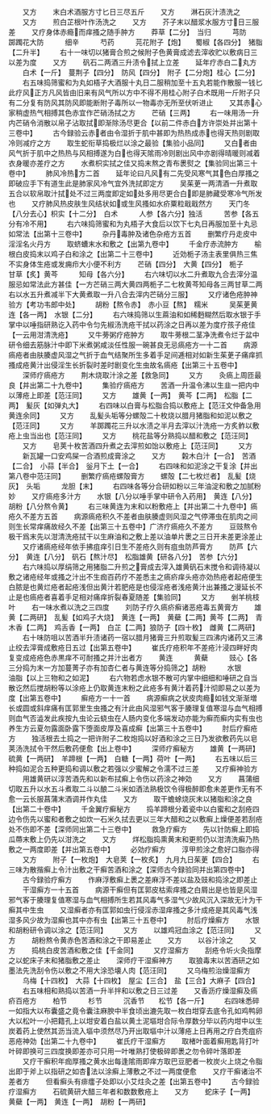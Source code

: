 <!-- { "loadSidebar": true } -->
　　又方
　　末白术酒服方寸匕日三尽五斤
　　又方
　　淋石灰汁渍洗之
　　又方
　　煎白芷根叶作汤洗之
　　又方
　　芥子末以醋浆水服方寸日三服差
　　又疗身体赤瘾而痒搔之随手肿方
　　莽草【二分】　当归　　　芎防　　踯躅花大防　　　细辛　　　芍药　　　芫花附子【炮】　　蜀椒【各四分】　猪脂【二升半】
　　右十一味切以猪膏合煎之候附子色黄膏成滤去滓收贮以敷病日三以差为度
　　又方
　　矾石二两酒三升渍令拭上立差
　　延年疗赤白二丸方
　　白术【一斤】　蔓荆子【四分】　防风【四分】　附子【二分炮】桂心【二分】
　　右五味捣筛蜜和为丸如梧子大酒服十丸日二服稍加至十五丸若能作散服一钱匕此疗风正方凡风皆由旧来有风气所以方中不得不用桂心附子白术既用一斤附子只有二分复有防风其防风即能断附子毒所以一物毒亦无所至伏听进止
　　又其赤心家稍虚热气相搏其色赤宜作芒硝汤拭之方
　　芒硝【三两】
　　右一味用汤一升内芒硝令消散以帛子沾取拭即渐除汤尽更合【以前二件赤白方许崇处并出第十三卷中】
　　古今録验云赤者由令湿折于肌中甚即为热热成赤也得天热则剧取冷则减疗之方
　　取生蛇衔草捣极烂以涂之最验【集验小品同】
　　又白者由风气折于肌中之热热与风相搏遂为白也得天隂雨冷则剧出风中亦剧得晴暖则减着衣身暖亦差疗之方
　　水煮枳实拭之佳又捣末熬之青布褁熨之【集验同出第三十卷中】
　　肺风冷热方二首
　　延年论曰凡风有二先受风寒气其色白厚搔之即破应手下有道生此是肺家风冷气宜外洗拭即定方
　　吴茱茰一两清酒一升煮取五合以软帛取汁拭处不过三两度即定如处多用尽更合白即是肺藏受寒冷气所发也
　　又疗肺风热皮肤生风结状如或生风搔如水疥粟粒戢戢然方
　　天门冬【八分去心】枳实【十二分】　白术　　　人参【各六分】独活　　　苦参【各五分有冷不用】
　　右六味捣筛蜜和为丸梧子大食后以饮下七丸日再服加至十丸忌如常法【出第十三卷中】
　　杂丹毒肿及诸色杂疮方五首
　　删繁疗丹走皮中淫淫名火丹方
　　取蛴螬末水和敷之【出第九卷中】
　　千金疗赤流肿方
　　榆根白皮捣末以鸡子白和涂之【出第二十三卷中】
　　近効栀子汤主表里俱热三焦不实身体生疮或发痈疖大小便不利方
　　芒硝【四分】　大黄【四分】　栀子　　　甘草【炙】黄芩　　　知母【各六分】
　　右六味切以水二升煮取九合去滓分温服忌如常法此方甚佳【一方芒硝三两大黄四两栀子二七枚黄芩知母各三两甘草二两右以水五升煮减半下大黄煮取一升八合去滓内芒硝分三服】
　　又疗诸色疮肿神验方【考功韦郎中处】
　　胡粉【熬令赤】　赤小豆【熬】　糯米　　　吴茱茰黄连【各一两】　水银【二分】
　　右六味捣筛以生蔴油和如稀麪糊然后取水银于手掌中以唾指研熟讫入药中令匀先椒汤洗疮干拭以药涂之日再以差为度疗孩子疮佳【一云用泔清洗疮】
　　又牛蒡粥疗疮肿方
　　取牛蒡根二茎净洗煮令烂于盆中研令细去筋脉汁中即下米煮粥咸淡任性服一碗甚良无忌瘑疮方一十二首
　　病源瘑疮者由肤腠虚风湿之气折于血气结聚所生多着手足间逓相对如新生茱茰子痛痒抓搔成疮黄汁出侵淫生长折裂时差时剧变化生虫故名瘑疮【出第三十五卷中】
　　深师疗瘑疮方
　　荆木烧取汁涂之差【救急同】
　　又方
　　灸瘑上周匝最良【并出第二十九卷中】
　　集验疗瘑疮方
　　苦酒一升温令沸以生韭一把内中以薄疮上即差【范汪同】
　　又方
　　雄黄【一两】　黄芩【二两】　松脂【二两】　髪灰【如弹丸大】
　　右四味以白膏与松脂合捣以敷疮上【范汪文仲备急用黄连余同】
　　又方
　　乱髪头垢等分螺殻二十枚烧以腊月猪脂和如泥以敷之【范汪同】
　　又方
　　羊踯躅花三升以水渍之半月去滓以汁洗疮一方炙鲊以敷疮上虫当出也【范汪同】
　　又方
　　桃花盐等分熟捣以醋和敷之【范汪同】
　　又方
　　皂荚十枚苦酒四升煮之去滓煎如饴以敷疮上【范汪同】
　　又方
　　新瓦罐一口安鸡屎一合酒煎成膏涂之
　　又方
　　糓木白汁【一合】　苦酒【二合】　小蒜【半合】　釡月下土【一合】
　　右四味和如泥涂之干复涂【并出第八卷中范汪同】
　　删繁疗瘑疮螺殻膏方
　　螺殻【二七枚烂者】　乱髪【烧灰】　头垢　　　龙胆【末】
　　右四味各等分合研如粉以三年油淀和敷之加腻粉妙
　　又疗瘑疮多汁方
　　水银【八分以唾手掌中研令入药用】　黄连【八分】　胡粉【八分熬令黄】
　　右三味黄连为末和以粉敷疮上【并出第二十九卷中】瘑疮久不差方五首
　　病源瘑疮积久不差者由肤腠虚则风湿之气停滞虫在肌肉之间则生长常痒痛故经久不差【出第三十五卷中】广济疗瘑疮久不差方
　　豆豉熬令极干爲末先以泔清洗疮拭干以生麻油和之敷上差以油单片褁之三日开未差更涂差止
　　又疗诸瘑疮经年依手拂疽痒引日生不差疮久则有疽虫防芦膏方
　　防芦【六分】　黄连【八分】　矾石【熬汁尽】　松脂雄黄【研各八分】　苦参【六分】
　　右六味捣以厚绢筛之用猪脂二升煎之膏成去滓入雄黄矾石末搅令和调待凝以敷之诸疮经年或搔之汁出不生痂百药疗不差悉主之瘑疥痒头疮亦効热疮者起疮便生白脓是也黄烂疮者起疮浅但出黄汁若肥疮是也侵淫疮者浅疮黄汁出兼搔之漫延长不止是也瘑疮者喜着手足相对痛痒折裂春夏随差【集验同】
　　又方
　　剉羊桃枝叶
　　右一味水煮以洗之三四度
　　刘防子疗久瘑疥癣诸恶疮毒五黄膏方
　　雄黄【二两研】　乱髪【如鸡子大烧】　黄连【一两】　黄蘗【二两】黄芩【二两】　青木香【二两】　鸡舌香【一两】　白芷【二两】狼防子【四十枚】　雌黄【二两研】
　　右十味防咀以苦酒半升渍诸药一宿以腊月猪膏三升煎取髪三四沸内诸药又三沸止绞去滓膏成敷疮日五过【出第五卷中】
　　崔氏疗疮积年不差疮汁浸四畔好肉复变成疮疮色赤黒痒不可耐搔之并汁出者方
　　黄连　　　黄蘗　　　豉心【各三分捣为末一方加蔓菁子亦有加杏仁者与黄连等分捣筛之】胡粉　　　水银　　　油脂【以上三物和之如泥】
　　右六物若虑水银不散可内掌中细细和唾研之自当散讫然后搅胡粉等以涂疮上仍取黄连末粉之此疮多有黄汁着药汁彻即易之以差为度【出第五卷中】
　　癣疮方一十一首
　　病源癣病之状皮肉瘾如钱文渐渐増长或圆或斜痒痛有匡郭里生虫搔之有汁此由风湿邪气客于腠理复值寒湿与血气相搏则血气否澁发此疾按九虫论云蛲虫在人肠内变化多端发动亦能为癣而癣内实有虫也养生方云夏勿露面卧露下堕面皮厚及喜成癣【出第三十五卷中】
　　肘后疗癣疮方
　　独活根去土捣之一把许附子二枚炮捣以好酒和涂之三日乃发欲敷药先以皂荚汤洗拭令干然后敷药便愈【出上卷中】
　　深师疗癣秘方
　　雄黄【一两研】　硫黄【一两研】　羊蹄根【一两】　白糖【一两】荷叶【一两】
　　右五味以后三种捣如泥合五种更捣和调以敷之若强以少蜜解之令濡不过三差
　　又疗癣神验方
　　用雄黄研以淳苦酒先和以新布拭癣上令伤以药涂之神効
　　又方
　　菖蒲细切取五升以水五斗煮取二斗以酿二斗米如酒法熟极饮令得极醉即愈未差更作无有不愈一云长服菖蒲末酒调并作丸佳
　　又方
　　取干蟾蜍烧灰末以猪脂和涂之良【出第二十卷中】
　　千金翼疗癣秘方
　　捣羊蹄根分着瓷中以白蜜和之刮疮四边令伤先以蜜和者敷之如炊一石米久拭去更以三年大醋和之以敷癣上燥便差若刮疮处不伤即不差【深师同出第二十三卷中】
　　救急疗癣方
　　先以针防癣上即捣瓜蔕末敷上仍先以泔洗之
　　又方
　　烊松脂捣熏黄末和更煎仍以泔清洗癣乃热敷之一两度即差【并出第五卷中】
　　必効疗癣方
　　淳甲煎涂之愈好口脂亦得
　　又方
　　附子【一枚炮】　大皂荚【一枚炙】　九月九日茱茰【四合】
　　右三味为散揩癣上令汁出敷之干癣苦酒和涂之【深师古今録验同并出第四卷中】
　　古今録验疗癣方
　　作麻浮敷癣上褁之差麻浮不差以盐及豉和捣涂之即差止
　　干湿癣方一十五首
　　病源干癣但有匡郭皮枯索痒搔之白屑出是也皆是风湿邪气客于腠理复值寒湿与血气相搏所生若其风毒气多湿气少故风沉入深故无汁为干癣其中生虫
　　又湿癣者亦有匡郭如虫行侵淫赤湿痒搔之多汁成疮是其风毒气浅湿多风少故为湿癣也其中亦有虫【出第三十五卷中】
　　肘后疗燥癣方
　　水银和胡粉研令调以涂之【范汪同】
　　又方
　　以雄鸡冠血涂之【范汪同】
　　又方
　　胡粉熬令黄赤色苦酒和涂之干即易差止
　　又方
　　以谷汁涂之
　　又方
　　捣桃白皮苦酒和敷之佳【千金同】
　　又疗湿癣方
　　刮疮令圻火灸指摩之以蛇床子末和猪脂敷之差止
　　深师疗干湿癣神方
　　取狼毒末以苦酒研之如墨法先洗刮令伤以敷之不用大涂恐壊人肉【范汪同】
　　又乌梅煎治燥湿癣方
　　乌梅【十四枚】　大蒜【十四枚】　屋尘【三合】　盐【三合】大麻子【四合】
　　右五味相和熟捣以苦酒一升半拌和以敷之日三过差
　　又香沥疗燥湿癣及瘑疥百疮方
　　柏节　　　杉节　　　沉香节　　松节【各一斤】
　　右四味悉碎一如指大以布囊盛之竟令囊注麻腴中半食顷出漉先取一枚白坩穿去底令孔如鸡鸭卵大以松叶一小把籍孔上以坩安着白盐以黄土泥塸坩合际令厚数分毕以药内坩中以生炭着药上使然其沥当流入塸中须然尽乃开出取塸中汁以薄疮上日再用之疗白秃疽疥恶疮神効【出第二十九卷中】
　　崔氏疗干湿癣方
　　取楮叶面着癣用匙背打叶叶碎即换可三四度换即差亦可只用一叶唯熟打使极碎即褁之勿令碎叶落即差
　　又疗干癣积年痂厚搔之黄水出每逢隂雨即痒方取巴豆肥者一枚炭火上烧之令脂出即于斧上以指研之如杏法以涂癣上薄敷之不过一两度便愈
　　又疗干癣诸治不差者方
　　但看癣头有痱癗子处即以小艾炷灸之差【出第五卷中】
　　古今録验疗湿癣方
　　石硫黄研大醋三年者和数数敷疮上
　　又方
　　蛇床子【一两】　　黄蘗【一两】　黄连【一两】　胡粉【一两研】
